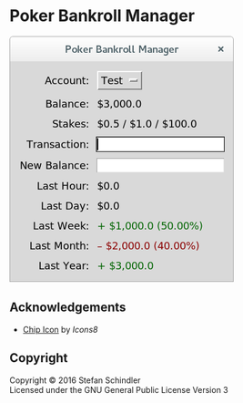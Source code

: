 # Poker Bankroll Manager
![screenshot](screenshot.png)

## Acknowledgements
* [Chip Icon](https://icons8.com/web-app/16428/chip) by *Icons8*

## Copyright
Copyright © 2016 Stefan Schindler  
Licensed under the GNU General Public License Version 3
